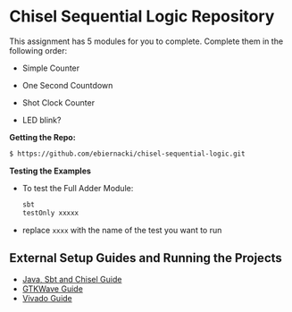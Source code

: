 # Chisel Sequential Logic Repository

This assignment has 5 modules for you to complete. Complete them in the following order:

- Simple Counter 

- One Second Countdown
  
- Shot Clock Counter
    
- LED blink? 
    



**Getting the Repo:**
```bash
$ https://github.com/ebiernacki/chisel-sequential-logic.git 
```

**Testing the Examples**
- To test the Full Adder Module:
    ```bash
    sbt
    testOnly xxxxx
    ```
- replace ```xxxx``` with the name of the test you want to run



## External Setup Guides and Running the Projects

- [Java, Sbt and Chisel Guide](https://docs.google.com/document/d/13pX-4cFuGuj_i7VRhmksyf7YL6-qXiF8-O9J9m_yVfI/edit?usp=sharing)
- [GTKWave Guide](https://docs.google.com/document/d/1-muYy8XSGP4EbMIbLuwTEscIj1UC-u8HU5glcBpIFUo/edit?usp=sharing)
- [Vivado Guide](https://docs.google.com/document/d/1O-y1rnS1V_Bjyc2GwYd9C6Gq1IsqVcxacy2lTD6tHME/edit?usp=sharing)





